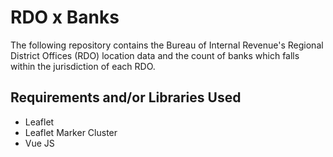 # RDO x Banks
The following repository contains the Bureau of Internal Revenue's Regional District Offices (RDO) location data and the count of banks which falls within the jurisdiction of each RDO.


## Requirements and/or Libraries Used
- Leaflet
- Leaflet Marker Cluster
- Vue JS
